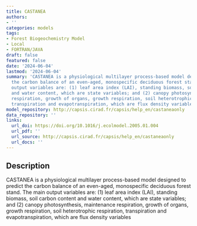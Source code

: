 ```yaml
---
title: CASTANEA
authors:
- ''
categories: models
tags:
- Forest Biogeochemistry Model
- Local
- FORTRAN/JAVA
draft: false
featured: false
date: '2024-06-04'
lastmod: '2024-06-04'
summary: 'CASTANEA is a physiological multilayer process-based model designed to predict
  the carbon balance of an even-aged, monospecific deciduous forest stand. The main
  output variables are: (1) leaf area index (LAI), standing biomass, soil carbon content
  and water content, which are state variables; and (2) canopy photosynthesis, maintenance
  respiration, growth of organs, growth respiration, soil heterotrophic respiration,
  transpiration and evapotranspiration, which are flux density variables'
model_repository: http://capsis.cirad.fr/capsis/help_en/castaneaonly
data_repository: ''
links:
  url_doi: https://doi.org/10.1016/j.ecolmodel.2005.01.004
  url_pdf: ''
  url_source: http://capsis.cirad.fr/capsis/help_en/castaneaonly
  url_docs: ''
---
```


## Description

CASTANEA is a physiological multilayer process-based model designed to predict the carbon balance of an even-aged, monospecific deciduous forest stand. The main output variables are: (1) leaf area index (LAI), standing biomass, soil carbon content and water content, which are state variables; and (2) canopy photosynthesis, maintenance respiration, growth of organs, growth respiration, soil heterotrophic respiration, transpiration and evapotranspiration, which are flux density variables

